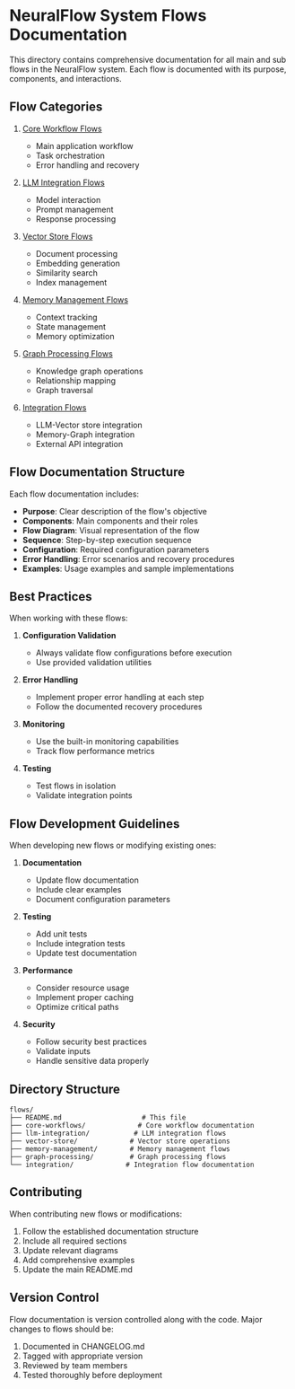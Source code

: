 # NeuralFlow System Flows Documentation

This directory contains comprehensive documentation for all main and sub flows in the NeuralFlow system. Each flow is documented with its purpose, components, and interactions.

## Flow Categories

1. [Core Workflow Flows](core-workflows/README.md)
   - Main application workflow
   - Task orchestration
   - Error handling and recovery

2. [LLM Integration Flows](llm-integration/README.md)
   - Model interaction
   - Prompt management
   - Response processing

3. [Vector Store Flows](vector-store/README.md)
   - Document processing
   - Embedding generation
   - Similarity search
   - Index management

4. [Memory Management Flows](memory-management/README.md)
   - Context tracking
   - State management
   - Memory optimization

5. [Graph Processing Flows](graph-processing/README.md)
   - Knowledge graph operations
   - Relationship mapping
   - Graph traversal

6. [Integration Flows](integration/README.md)
   - LLM-Vector store integration
   - Memory-Graph integration
   - External API integration

## Flow Documentation Structure

Each flow documentation includes:

- **Purpose**: Clear description of the flow's objective
- **Components**: Main components and their roles
- **Flow Diagram**: Visual representation of the flow
- **Sequence**: Step-by-step execution sequence
- **Configuration**: Required configuration parameters
- **Error Handling**: Error scenarios and recovery procedures
- **Examples**: Usage examples and sample implementations

## Best Practices

When working with these flows:

1. **Configuration Validation**
   - Always validate flow configurations before execution
   - Use provided validation utilities

2. **Error Handling**
   - Implement proper error handling at each step
   - Follow the documented recovery procedures

3. **Monitoring**
   - Use the built-in monitoring capabilities
   - Track flow performance metrics

4. **Testing**
   - Test flows in isolation
   - Validate integration points

## Flow Development Guidelines

When developing new flows or modifying existing ones:

1. **Documentation**
   - Update flow documentation
   - Include clear examples
   - Document configuration parameters

2. **Testing**
   - Add unit tests
   - Include integration tests
   - Update test documentation

3. **Performance**
   - Consider resource usage
   - Implement proper caching
   - Optimize critical paths

4. **Security**
   - Follow security best practices
   - Validate inputs
   - Handle sensitive data properly

## Directory Structure

```
flows/
├── README.md                    # This file
├── core-workflows/             # Core workflow documentation
├── llm-integration/           # LLM integration flows
├── vector-store/             # Vector store operations
├── memory-management/        # Memory management flows
├── graph-processing/         # Graph processing flows
└── integration/             # Integration flow documentation
```

## Contributing

When contributing new flows or modifications:

1. Follow the established documentation structure
2. Include all required sections
3. Update relevant diagrams
4. Add comprehensive examples
5. Update the main README.md

## Version Control

Flow documentation is version controlled along with the code. Major changes to flows should be:

1. Documented in CHANGELOG.md
2. Tagged with appropriate version
3. Reviewed by team members
4. Tested thoroughly before deployment 